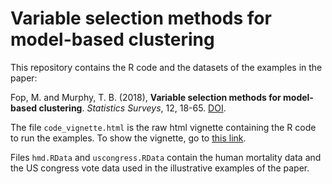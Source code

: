 # Variable selection methods for model-based clustering

This repository contains the R code and the datasets of the examples in the paper:

Fop, M. and Murphy, T. B. (2018), **Variable selection methods for model-based clustering**. *Statistics Surveys*, 12, 18-65. [DOI](https://projecteuclid.org/euclid.ssu/1524729611, "Variable selection methods").

The file `code_vignette.html` is the raw html vignette containing the R code to run the examples. To show the vignette, go to [this link](https://htmlpreview.github.io/?https://github.com/michaelfop/MBC_review_varsel/blob/master/code_vignette.html, "Vignette").

Files `hmd.RData` and `uscongress.RData` contain the human mortality data and the US congress vote data used in the illustrative examples of the paper.

